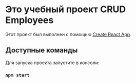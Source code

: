 # Это учебный проект CRUD Employees

Этот проект был выполнен с помощью [Create React App](https://github.com/facebook/create-react-app).

## Доступные команды

Для запуска проекта запустите в консоли:

### `npm start`

